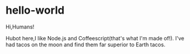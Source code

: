  hello-world
=============

Hi,Humans!

Hubot here,I like Node.js and Coffeescript(that's what I'm made of!).
I've had tacos on the moon and find them far superior to Earth tacos.
